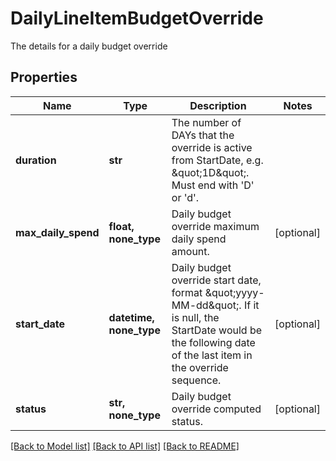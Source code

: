 # DailyLineItemBudgetOverride

The details for a daily budget override

## Properties
Name | Type | Description | Notes
------------ | ------------- | ------------- | -------------
**duration** | **str** | The number of DAYs that the override is active from StartDate, e.g. \&quot;1D\&quot;. Must end with &#39;D&#39; or &#39;d&#39;. | 
**max_daily_spend** | **float, none_type** | Daily budget override maximum daily spend amount. | [optional] 
**start_date** | **datetime, none_type** | Daily budget override start date, format \&quot;yyyy-MM-dd\&quot;. If it is null, the StartDate would be the following date of the last item in the override sequence. | [optional] 
**status** | **str, none_type** | Daily budget override computed status. | [optional] 

[[Back to Model list]](../README.md#documentation-for-models) [[Back to API list]](../README.md#documentation-for-api-endpoints) [[Back to README]](../README.md)


